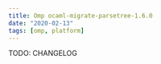 ```yaml
---
title: Omp ocaml-migrate-parsetree-1.6.0
date: "2020-02-13"
tags: [omp, platform]
---
```


TODO: CHANGELOG
